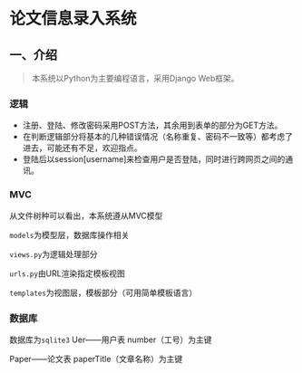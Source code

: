 # 论文信息录入系统

## 一、介绍
> 本系统以Python为主要编程语言，采用Django Web框架。

### 逻辑
- 注册、登陆、修改密码采用POST方法，其余用到表单的部分为GET方法。
- 在判断逻辑部分将基本的几种错误情况（名称重复、密码不一致等）都考虑了进去，可能还有不足，欢迎指点。
- 登陆后以session[username]来检查用户是否登陆，同时进行跨网页之间的通讯。

### MVC
从文件树种可以看出，本系统遵从MVC模型

`models`为模型层，数据库操作相关

`views.py`为逻辑处理部分

`urls.py`由URL渲染指定模板视图

`templates`为视图层，模板部分（可用简单模板语言）

### 数据库
数据库为`sqlite3`
Uer——用户表
number（工号）为主键

Paper——论文表
paperTitle（文章名称）为主键
